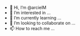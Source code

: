 - 👋 Hi, I’m @arcielM
- 👀 I’m interested in ...
- 🌱 I’m currently learning ...
- 💞️ I’m looking to collaborate on ...
- 📫 How to reach me ...

<!---
arcielM/arcielM is a ✨ special ✨ repository because its `README.md` (this file) appears on your GitHub profile.
You can click the Preview link to take a look at your changes.
--->

